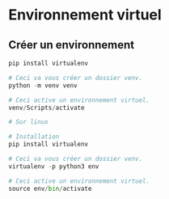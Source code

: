 # Environnement virtuel

## Créer un environnement

```python
pip install virtualenv

# Ceci va vous créer un dossier venv.
python -m venv venv

# Ceci active un environnement virtuel.
venv/Scripts/activate
```

```python
# Sur linux

# Installation
pip install virtualenv

# Ceci va vous créer un dossier venv.
virtualenv -p python3 env

# Ceci active un environnement virtuel.
source env/bin/activate
```